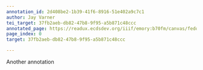 ```yaml
---
annotation_id: 2d408be2-1b39-41f6-8916-51e402a9c7c1
author: Jay Varner
tei_target: 37fb2aeb-db82-47b8-9f95-a5b871c48ccc
annotated_page: https://readux.ecdsdev.org/iiif/emory:b70fm/canvas/fedora:emory:gz698
page_index: 0
target: 37fb2aeb-db82-47b8-9f95-a5b871c48ccc

---
```

<p>Another annotation</p>